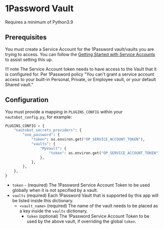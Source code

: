 # 1Password Vault

Requires a minimum of Python3.9

## Prerequisites

You must create a Service Account for the 1Password vault/vaults you are trying to access. You can follow the [Getting Started with Service Accounts](https://developer.1password.com/docs/service-accounts/get-started/) to assist setting this up.

!!! note
    The Service Account token needs to have access to the Vault that it is configured for. Per 1Password policy "You can't grant a service account access to your built-in Personal, Private, or Employee vault, or your default Shared vault."

## Configuration

You must provide a mapping in `PLUGINS_CONFIG` within your `nautobot_config.py`, for example:

```python
PLUGINS_CONFIG = {
    "nautobot_secrets_providers": {
        "one_password": {
            "token": os.environ.get("OP_SERVICE_ACCOUNT_TOKEN"),
            "vaults": {
                "MyVault": {
                    "token": os.environ.get("OP_SERVICE_ACCOUNT_TOKEN"),
                },
            },
        },
    },
}
```

- `token` - (required) The 1Password Service Account Token to be used globally when it is not specified by a vault.
- `vaults` (required) Each 1Password Vault that is supported by this app will be listed inside this dictionary.
  - `<vault_name>` (required) The name of the vault needs to be placed as a key inside the `vaults` dictionary.
    - `token` (optional) The 1Password Service Account Token to be used by the above vault, if overriding the global `token`.
